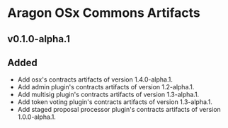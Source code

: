 # Aragon OSx Commons Artifacts

## v0.1.0-alpha.1

## Added

- Add osx's contracts artifacts of version 1.4.0-alpha.1.
- Add admin plugin's contracts artifacts of version 1.2-alpha.1.
- Add multisig plugin's contracts artifacts of version 1.3-alpha.1.
- Add token voting plugin's contracts artifacts of version 1.3-alpha.1.
- Add staged proposal processor plugin's contracts artifacts of version 1.0.0-alpha.1.

